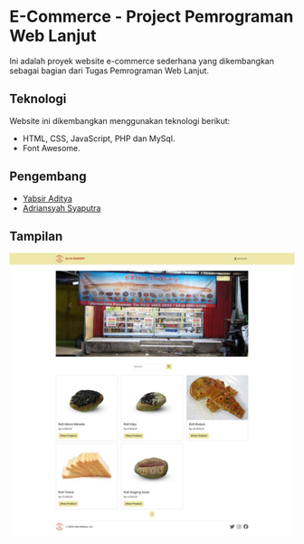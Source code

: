 # E-Commerce - Project Pemrograman Web Lanjut

Ini adalah proyek website e-commerce sederhana yang dikembangkan sebagai bagian dari Tugas Pemrograman Web Lanjut.

## Teknologi 

Website ini dikembangkan menggunakan teknologi berikut:

- HTML, CSS, JavaScript, PHP dan MySql.
- Font Awesome.

## Pengembang 

- [Yabsir Aditya](https://github.com/yabsiraditya)
- [Adriansyah Syaputra](https://github.com/Adrnsyh7)

## Tampilan
![AltaBakery](./pwl-ecommerce.png)
